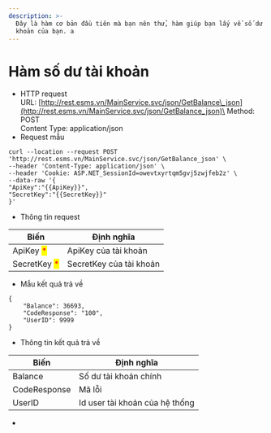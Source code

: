 ```yaml
---
description: >-
  Đây là hàm cơ bản đầu tiên mà bạn nên thử, hàm giúp bạn lấy về số dư trong tài
  khoản của bạn. a
---
```


# Hàm số dư tài khoản



* HTTP request\
  URL: [http://rest.esms.vn/MainService.svc/json/GetBalance\_json](http://rest.esms.vn/MainService.svc/json/GetBalance_json)\
  Method: POST\
  Content Type: application/json
* Request mẫu

```
curl --location --request POST 'http://rest.esms.vn/MainService.svc/json/GetBalance_json' \
--header 'Content-Type: application/json' \
--header 'Cookie: ASP.NET_SessionId=owevtxyrtqm5gvj5zwjfeb2z' \
--data-raw '{
"ApiKey":"{{ApiKey}}",
"SecretKey":"{{SecretKey}}"
}'
```

* Thông tin request

| Biến                                         | Định nghĩa              |
| -------------------------------------------- | ----------------------- |
| ApiKey <mark style="color:red;">\*</mark>    | ApiKey của tài khoản    |
| SecretKey <mark style="color:red;">\*</mark> | SecretKey của tài khoản |

* Mẫu kết quả trả về

```
{
    "Balance": 36693,
    "CodeResponse": "100",
    "UserID": 9999
}
```

* Thông tin kết quả trả về

| Biến         | Định nghĩa                     |
| ------------ | ------------------------------ |
| Balance      | Số dư tài khoản chính          |
| CodeResponse | Mã lỗi                         |
| UserID       | Id user tài khoản của hệ thống |

*
